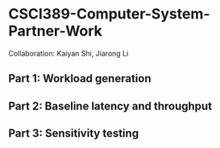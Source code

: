 # CSCI389-Computer-System-Partner-Work
Collaboration: Kaiyan Shi, Jiarong Li

## Part 1: Workload generation

## Part 2: Baseline latency and throughput

## Part 3: Sensitivity testing


